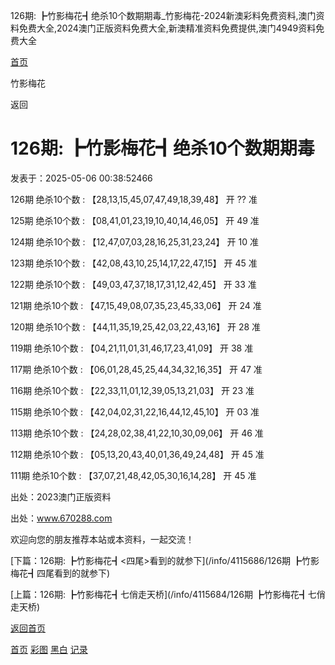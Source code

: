 126期: ┣竹影梅花┫绝杀10个数期期毒\_竹影梅花-2024新澳彩料免费资料,澳门资料免费大全,2024澳门正版资料免费大全,新澳精准资料免费提供,澳门4949资料免费大全



[首页](/)

竹影梅花

返回

126期: ┣竹影梅花┫绝杀10个数期期毒
=====================

发表于：2025-05-06 00:38:52466

126期 绝杀10个数 : 【28,13,15,45,07,47,49,18,39,48】 开 ?? 准

125期 绝杀10个数 : 【08,41,01,23,19,10,40,14,46,05】 开 49 准

124期 绝杀10个数 : 【12,47,07,03,28,16,25,31,23,24】 开 10 准

123期 绝杀10个数 : 【42,08,43,10,25,14,17,22,47,15】 开 45 准

122期 绝杀10个数 : 【49,03,47,37,18,17,31,12,42,45】 开 33 准

121期 绝杀10个数 : 【47,15,49,08,07,35,23,45,33,06】 开 24 准

120期 绝杀10个数 : 【44,11,35,19,25,42,03,22,43,16】 开 28 准

119期 绝杀10个数 : 【04,21,11,01,31,46,17,23,41,09】 开 38 准

117期 绝杀10个数 : 【06,01,28,45,25,44,34,32,16,35】 开 47 准

116期 绝杀10个数 : 【22,33,11,01,12,39,05,13,21,03】 开 23 准

115期 绝杀10个数 : 【42,04,02,31,22,16,44,12,45,10】 开 03 准

113期 绝杀10个数 : 【24,28,02,38,41,22,10,30,09,06】 开 46 准

112期 绝杀10个数 : 【05,13,20,43,40,01,36,49,24,48】 开 45 准

111期 绝杀10个数 : 【37,07,21,48,42,05,30,16,14,28】 开 45 准

出处：2023澳门正版资料

出处：www.670288.com

欢迎向您的朋友推荐本站或本资料，一起交流！

[下篇：126期: ┣竹影梅花┫<四尾>看到的就参下](/info/4115686/126期 ┣竹影梅花┫四尾看到的就参下)

[上篇：126期: ┣竹影梅花┫七俏走天桥](/info/4115684/126期 ┣竹影梅花┫七俏走天桥)

[返回首页](/)

[首页](/)
[彩图](/photo/color)
[黑白](/photo/black)
[记录](/page/history)